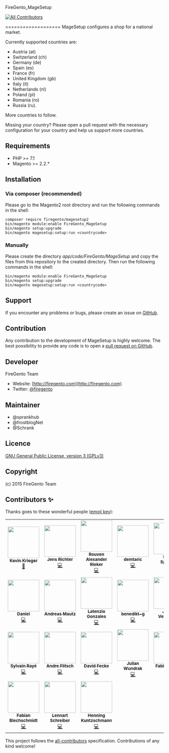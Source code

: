 FireGento_MageSetup
<!-- ALL-CONTRIBUTORS-BADGE:START - Do not remove or modify this section -->
[![All Contributors](https://img.shields.io/badge/all_contributors-24-orange.svg?style=flat-square)](#contributors-)
<!-- ALL-CONTRIBUTORS-BADGE:END -->
===================
MageSetup configures a shop for a national market. 

Currently supported countries are:
 
* Austria (at)
* Switzerland (ch)
* Germany (de)
* Spain (es)
* France (fr)
* United Kingdom (gb)
* Italy (it)
* Netherlands (nl)
* Poland (pl)
* Romania (ro)
* Russia (ru).

More countries to follow.

Missing your country? Please open a pull request with the necessary configuration for your country and help us support more countries.

Requirements
------------
- PHP     >= 7.1
- Magento >= 2.2.*

Installation
------------

### Via composer (recommended)

Please go to the Magento2 root directory and run the following commands in the shell:

```
composer require firegento/magesetup2
bin/magento module:enable FireGento_MageSetup
bin/magento setup:upgrade
bin/magento magesetup:setup:run <countrycode>
```

### Manually

Please create the directory *app/code/FireGento/MageSetup* and copy the files from this repository to the created directory. Then run the following commands in the shell:

```
bin/magento module:enable FireGento_MageSetup
bin/magento setup:upgrade
bin/magento magesetup:setup:run <countrycode>
```


Support
-------
If you encounter any problems or bugs, please create an issue on [GitHub](https://github.com/firegento/firegento-magesetup2/issues).

Contribution
------------
Any contribution to the development of MageSetup is highly welcome. The best possibility to provide any code is to open a [pull request on GitHub](https://help.github.com/articles/using-pull-requests).

Developer
---------
FireGento Team
* Website: [http://firegento.com](http://firegento.com)
* Twitter: [@firegento](https://twitter.com/firegento)

Maintainer
----------
* @sprankhub
* @frostblogNet
* @Schrank

Licence
-------
[GNU General Public License, version 3 (GPLv3)](http://opensource.org/licenses/gpl-3.0)

Copyright
---------
(c) 2015 FireGento Team

## Contributors ✨

Thanks goes to these wonderful people ([emoji key](https://allcontributors.org/docs/en/emoji-key)):

<!-- ALL-CONTRIBUTORS-LIST:START - Do not remove or modify this section -->
<!-- prettier-ignore-start -->
<!-- markdownlint-disable -->
<table>
  <tr>
    <td align="center"><a href="https://github.com/kkrieger85"><img src="https://avatars2.githubusercontent.com/u/4435523?v=4" width="100px;" alt=""/><br /><sub><b>Kevin Krieger</b></sub></a><br /><a href="https://github.com/firegento/firegento-magesetup2/commits?author=kkrieger85" title="Documentation">📖</a></td>
    <td align="center"><a href="https://frostblog.net/"><img src="https://avatars3.githubusercontent.com/u/19548641?v=4" width="100px;" alt=""/><br /><sub><b>Jens Richter</b></sub></a><br /><a href="https://github.com/firegento/firegento-magesetup2/commits?author=frostblogNet" title="Code">💻</a></td>
    <td align="center"><a href="https://rouven.io/"><img src="https://avatars3.githubusercontent.com/u/393419?v=4" width="100px;" alt=""/><br /><sub><b>Rouven Alexander Rieker</b></sub></a><br /><a href="https://github.com/firegento/firegento-magesetup2/commits?author=therouv" title="Code">💻</a></td>
    <td align="center"><a href="https://github.com/demtaric"><img src="https://avatars3.githubusercontent.com/u/5658592?v=4" width="100px;" alt=""/><br /><sub><b>demtaric</b></sub></a><br /><a href="https://github.com/firegento/firegento-magesetup2/commits?author=demtaric" title="Code">💻</a></td>
    <td align="center"><a href="https://www.simonsprankel.com/"><img src="https://avatars1.githubusercontent.com/u/930199?v=4" width="100px;" alt=""/><br /><sub><b>Simon Sprankel</b></sub></a><br /><a href="https://github.com/firegento/firegento-magesetup2/commits?author=sprankhub" title="Code">💻</a></td>
    <td align="center"><a href="https://copex.io/"><img src="https://avatars1.githubusercontent.com/u/584168?v=4" width="100px;" alt=""/><br /><sub><b>Roman Hutterer</b></sub></a><br /><a href="https://github.com/firegento/firegento-magesetup2/commits?author=roman204" title="Code">💻</a></td>
    <td align="center"><a href="http://www.integer-net.de/agentur/andreas-von-studnitz/"><img src="https://avatars1.githubusercontent.com/u/662059?v=4" width="100px;" alt=""/><br /><sub><b>Andreas von Studnitz</b></sub></a><br /><a href="https://github.com/firegento/firegento-magesetup2/commits?author=avstudnitz" title="Code">💻</a></td>
  </tr>
  <tr>
    <td align="center"><a href="https://github.com/dh1984"><img src="https://avatars1.githubusercontent.com/u/6348686?v=4" width="100px;" alt=""/><br /><sub><b>Daniel</b></sub></a><br /><a href="https://github.com/firegento/firegento-magesetup2/commits?author=dh1984" title="Code">💻</a></td>
    <td align="center"><a href="https://webvisum.de/"><img src="https://avatars2.githubusercontent.com/u/12797503?v=4" width="100px;" alt=""/><br /><sub><b>Andreas Mautz</b></sub></a><br /><a href="https://github.com/firegento/firegento-magesetup2/commits?author=mautz-et-tong" title="Code">💻</a></td>
    <td align="center"><a href="https://github.com/latenzio"><img src="https://avatars0.githubusercontent.com/u/8480072?v=4" width="100px;" alt=""/><br /><sub><b>Latenzio Gonzales</b></sub></a><br /><a href="https://github.com/firegento/firegento-magesetup2/commits?author=latenzio" title="Code">💻</a></td>
    <td align="center"><a href="https://github.com/benedikt-g"><img src="https://avatars3.githubusercontent.com/u/29483104?v=4" width="100px;" alt=""/><br /><sub><b>benedikt-g</b></sub></a><br /><a href="https://github.com/firegento/firegento-magesetup2/commits?author=benedikt-g" title="Code">💻</a></td>
    <td align="center"><a href="http://www.jeroenvermeulen.eu/"><img src="https://avatars1.githubusercontent.com/u/658024?v=4" width="100px;" alt=""/><br /><sub><b>Jeroen Vermeulen</b></sub></a><br /><a href="https://github.com/firegento/firegento-magesetup2/commits?author=jeroenvermeulen" title="Code">💻</a></td>
    <td align="center"><a href="https://www.linkedin.com/in/david-verholen-14aa23aa/"><img src="https://avatars0.githubusercontent.com/u/2813693?v=4" width="100px;" alt=""/><br /><sub><b>David Verholen</b></sub></a><br /><a href="https://github.com/firegento/firegento-magesetup2/commits?author=davidverholen" title="Code">💻</a></td>
    <td align="center"><a href="https://gordonlesti.com/"><img src="https://avatars0.githubusercontent.com/u/1677744?v=4" width="100px;" alt=""/><br /><sub><b>Gordon Lesti</b></sub></a><br /><a href="https://github.com/firegento/firegento-magesetup2/commits?author=GordonLesti" title="Code">💻</a></td>
  </tr>
  <tr>
    <td align="center"><a href="https://www.diglin.com/"><img src="https://avatars2.githubusercontent.com/u/1337461?v=4" width="100px;" alt=""/><br /><sub><b>Sylvain Rayé</b></sub></a><br /><a href="https://github.com/firegento/firegento-magesetup2/commits?author=sylvainraye" title="Code">💻</a></td>
    <td align="center"><a href="https://github.com/pixelhed"><img src="https://avatars2.githubusercontent.com/u/1169770?v=4" width="100px;" alt=""/><br /><sub><b>Andre Flitsch</b></sub></a><br /><a href="https://github.com/firegento/firegento-magesetup2/commits?author=pixelhed" title="Code">💻</a></td>
    <td align="center"><a href="http://www.eyecook.net/"><img src="https://avatars0.githubusercontent.com/u/13577480?v=4" width="100px;" alt=""/><br /><sub><b>David Fecke</b></sub></a><br /><a href="https://github.com/firegento/firegento-magesetup2/commits?author=leptoquark1" title="Code">💻</a></td>
    <td align="center"><a href="https://github.com/jwundrak"><img src="https://avatars0.githubusercontent.com/u/2864042?v=4" width="100px;" alt=""/><br /><sub><b>Julian Wundrak</b></sub></a><br /><a href="https://github.com/firegento/firegento-magesetup2/commits?author=jwundrak" title="Code">💻</a></td>
    <td align="center"><a href="https://github.com/arioch1984"><img src="https://avatars3.githubusercontent.com/u/5476141?v=4" width="100px;" alt=""/><br /><sub><b>Fabio Brunelli</b></sub></a><br /><a href="https://github.com/firegento/firegento-magesetup2/commits?author=arioch1984" title="Code">💻</a></td>
    <td align="center"><a href="https://github.com/aliuosio"><img src="https://avatars2.githubusercontent.com/u/2536788?v=4" width="100px;" alt=""/><br /><sub><b>Osiozekhai Aliu</b></sub></a><br /><a href="https://github.com/firegento/firegento-magesetup2/commits?author=aliuosio" title="Code">💻</a></td>
    <td align="center"><a href="https://github.com/aeno"><img src="https://avatars2.githubusercontent.com/u/598616?v=4" width="100px;" alt=""/><br /><sub><b>aeno</b></sub></a><br /><a href="https://github.com/firegento/firegento-magesetup2/commits?author=aeno" title="Code">💻</a></td>
  </tr>
  <tr>
    <td align="center"><a href="http://www.fabian-blechschmidt.de/"><img src="https://avatars1.githubusercontent.com/u/379680?v=4" width="100px;" alt=""/><br /><sub><b>Fabian Blechschmidt</b></sub></a><br /><a href="https://github.com/firegento/firegento-magesetup2/commits?author=Schrank" title="Code">💻</a></td>
    <td align="center"><a href="https://www.webzap.eu/"><img src="https://avatars1.githubusercontent.com/u/563328?v=4" width="100px;" alt=""/><br /><sub><b>Lennart Schreiber</b></sub></a><br /><a href="https://github.com/firegento/firegento-magesetup2/commits?author=Kipperlenny" title="Code">💻</a></td>
    <td align="center"><a href="https://github.com/HenKun"><img src="https://avatars0.githubusercontent.com/u/18382633?v=4" width="100px;" alt=""/><br /><sub><b>Henning Kuntzschmann</b></sub></a><br /><a href="https://github.com/firegento/firegento-magesetup2/commits?author=HenKun" title="Code">💻</a></td>
  </tr>
</table>

<!-- markdownlint-enable -->
<!-- prettier-ignore-end -->
<!-- ALL-CONTRIBUTORS-LIST:END -->

This project follows the [all-contributors](https://github.com/all-contributors/all-contributors) specification. Contributions of any kind welcome!